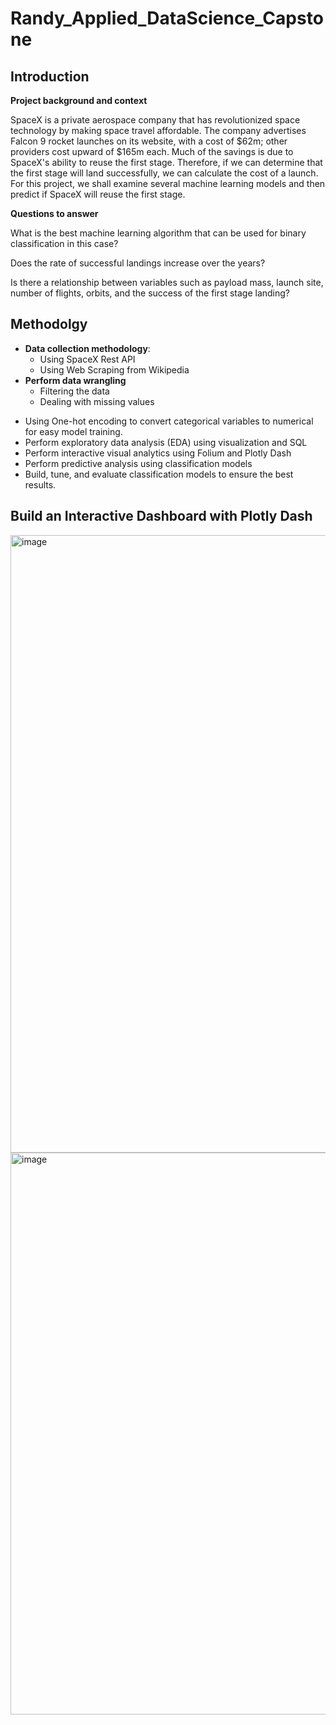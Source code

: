 # Randy_Applied_DataScience_Capstone

## Introduction

**Project background and context**

SpaceX is a private aerospace company that has revolutionized space technology by making space travel affordable. The company advertises Falcon 9 rocket launches on its website, with a cost of $62m; other providers cost upward of $165m each. Much of the savings is due to SpaceX's ability to reuse the first stage. Therefore, if we can determine that the first stage will land successfully, we can calculate the cost of a launch. For this project, we shall examine several machine learning models and then predict if SpaceX will reuse the first stage.

**Questions to answer**

What is the best machine learning algorithm that can be used for binary classification in this case?

Does the rate of successful landings increase over the years?

Is there a relationship between variables such as payload mass, launch site, number of flights, orbits, and the success of the first stage landing?

## Methodolgy
- **Data collection methodology**:
   - Using SpaceX Rest API
   - Using Web Scraping from Wikipedia
- **Perform data wrangling**
   - Filtering the data
   - Dealing with missing values
* Using One-hot encoding to convert categorical variables to numerical for easy model training.
* Perform exploratory data analysis (EDA) using visualization and SQL
* Perform interactive visual analytics using Folium and Plotly Dash
* Perform predictive analysis using classification models
* Build, tune, and evaluate classification models to ensure the best results.


## Build an Interactive Dashboard with Plotly Dash
<img width="1312" height="988" alt="image" src="https://github.com/user-attachments/assets/12747c4d-037e-479f-a3b4-c7cfdd06367c" />

<img width="1300" height="899" alt="image" src="https://github.com/user-attachments/assets/08e169f7-12d3-4d39-adf4-9f8191cabca2" />









